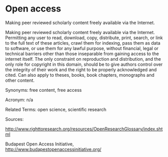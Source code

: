 # Open access

Making peer reviewed scholarly content freely available via the Internet.

Making peer reviewed scholarly content freely available via the Internet. Permitting any user to read, download, copy, distribute, print, search, or link to the full text of these articles, crawl them for indexing, pass them as data to software, or use them for any lawful purpose, without financial, legal or technical barriers other than those inseparable from gaining access to the internet itself. The only constraint on reproduction and distribution, and the only role for copyright in this domain, should be to give authors control over the integrity of their work and the right to be properly acknowledged and cited. Can also apply to theses, books, book chapters, monographs and other content.

Synonyms: free content, free access

Acronym: n/a

Related Terms: open science, scientific research

Sources:

http://www.righttoresearch.org/resources/OpenResearchGlossary/index.shtml

Budapest Open Access Initiative, http://www.budapestopenaccessinitiative.org/